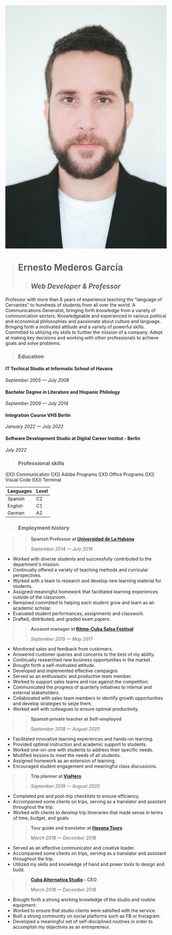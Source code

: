  ![My picture](./_DSC9448.jpg)

 > # Ernesto Mederos García
 >> ## _Web Developer & Professor_


 #### <p>
Professor with more than 8 years of experience teaching the "language of Cervantes" to hundreds of students from all over the world. A Communications Generalist, bringing forth knowledge from a variety of communication sectors. Knowledgeable and experienced in various political and economical philosophies and passionate about culture and language. Bringing forth a motivated attitude and a variety of powerful skills. Committed to utilizing my skills to further the mission of a company. Adept at making key decisions and working with other professionals to achieve goals and solve problems. </p>

> ### Education

#### **IT Techical Studio at Informatic School of Havana**
_<p>September 2005 — July 2008</p>_

#### **Bachelor Degree in Literature and Hispanic Philology**
_<p>September 2009 — July 2014</p>_

#### **Integration Course VHS Berlin**
_<p>January 2022 — July 2022</p>_

#### **Software Development Studio at Digital Career Institut - Berlin**
_<p>July 2022</p>_

> ### Professional skills

([X]) Communication
([X]) Adobe Programs
([X]) Office Programs
([X]) Visual Code
([X]) Terminal 

| Languages | Level |
|-----------|-------|
|Spanish    | C2    |
|English    | C1    |
|German     | A2    |


> ### Employment history

>> **Spanish Professor at [Universidad de La Habana](https://en.wikipedia.org/wiki/University_of_Havana)**
_<p>September 2014 — July 2016 </p>_

- Worked with diverse students and successfully contributed to the
department's mission.
- Continually offered a variety of teaching methods and curricular
perspectives.
- Worked with a team to research and develop new learning
material for students.
- Assigned meaningful homework that facilitated learning
experiences outside of the classroom.
- Remained committed to helping each student grow and learn as
an academic scholar.
- Evaluated student performances, assignments and classwork.
- Drafted, distributed, and graded exam papers.

>> **Account manager at [Ritmo-Cuba Salsa Festival](https://www.dancefestivalincuba.com/?lang=de)**
_<p>September 2015 — May 2017</p>_

- Monitored sales and feedback from customers.
- Answered customer queries and concerns to the best of my ability.
- Continually researched new business opportunities in the market.
- Brought forth a self-motivated attitude.
- Developed and implemented effective campaigns
- Served as an enthusiastic and productive team member.
- Worked to support sales teams and rise against the competition.
- Communicated the progress of quarterly initiatives to internal and
external stakeholders.
- Collaborated with sales team members to identify growth
opportunities and develop strategies to seize them.
- Worked well with colleagues to ensure optimal productivity.

>> **Spanish private teacher at Self-employed**
_<p>September 2018 — August 2020</p>_

- Facilitated innovative learning experiences and hands-on
learning.
- Provided optimal instruction and academic support to students.
- Worked one-on-one with students to address their specific needs.
- Modified lessons to meet the needs of all students.
- Assigned homework as an extension of learning.
- Encouraged student engagement and meaningful class
discussions.

>> **Trip planner at [ViaHero](https://www.viahero.com/)**
_<p>September 2018 — August 2020</p>_

- Completed pre and post-trip checklists to ensure efficiency.
- Accompanied some clients on trips, serving as a translator and
assistant throughout the trip.
- Worked with clients to develop trip itineraries that made sense in
terms of time, budget, and goals.

>> **Tour guide and translator at [Havana Tours](https://www.facebook.com/kubakompass)**
_<p>March 2018 — December 2018</p>_

- Served as an effective communicator and creative leader.
- Accompanied some clients on trips, serving as a translator and
assistant throughout the trip.
- Utilized my skills and knowledge of hand and power tools to
design and build.

>> **[Cuba Alternativa Studio](https://www.picuki.com/profile/cuba_alternativa_studio) - CEO**
_<p>March 2018 — December 2018</p>_

- Brought forth a strong working knowledge of the studio and
routine equipment.
- Worked to ensure that studio clients were satisfied with the service.
- Built a strong community on social platforms such as FB or
Instagram.
- Developed a meaningful set of self-disciplined routines in order to
accomplish my objectives as an entrepreneur.
